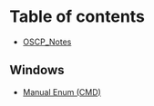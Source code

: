 # Table of contents

* [OSCP\_Notes](README.md)

## Windows

* [Manual Enum (CMD)](windows/manual-enum-cmd.md)
